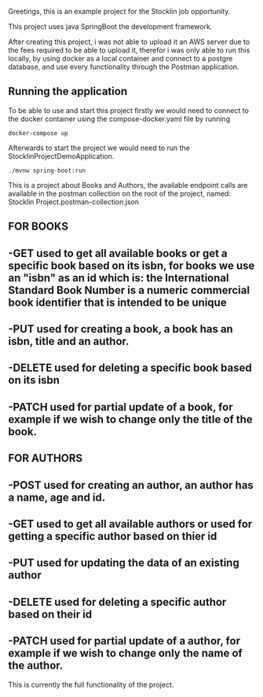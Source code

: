 Greetings, this is an example project for the Stocklin job opportunity.

This project uses java SpringBoot the development framework.

After creating this project, i was not able to upload it an AWS server due to the fees required to be able to upload it, therefor i was only able to run this locally,
by using docker as a local container and connect to a postgre database, and use every functionality through the Postman application.

## Running the application

To be able to use and start this project firstly we would need to connect to the docker container using the compose-docker.yaml file by running
```shell script
docker-compose up
```

Afterwards to start the project we would need to run the StocklinProjectDemoApplication.
```shell script
./mvnw spring-boot:run
```

This is a project about Books and Authors, the available endpoint calls are available in the postman collection on the root of the project, named: Stocklin Project.postman-collection.json 

FOR BOOKS
-----------------------------------------------------------------
-GET
used to get all available books or get a specific book based on its isbn,
for books we use an "isbn" as an id which is: 
the International Standard Book Number is a numeric commercial book identifier that is intended to be unique
-----------------------------------------------------------------
-PUT
used for creating a book, a book has an isbn, title and an author.
-----------------------------------------------------------------
-DELETE
used for deleting a specific book based on its isbn
-----------------------------------------------------------------
-PATCH
used for partial update of a book, 
for example if we wish to change only the title of the book.
-----------------------------------------------------------------

FOR AUTHORS
-----------------------------------------------------------------
-POST
used for creating an author, an author has a name, age and id.
-----------------------------------------------------------------
-GET
used to get all available authors or
used for getting a specific author based on thier id
-----------------------------------------------------------------
-PUT
used for updating the data of an existing author
-----------------------------------------------------------------
-DELETE
used for deleting a specific author based on their id
-----------------------------------------------------------------
-PATCH
used for partial update of a author, 
for example if we wish to change only the name of the author.
-----------------------------------------------------------------

This is currently the full functionality of the project.
